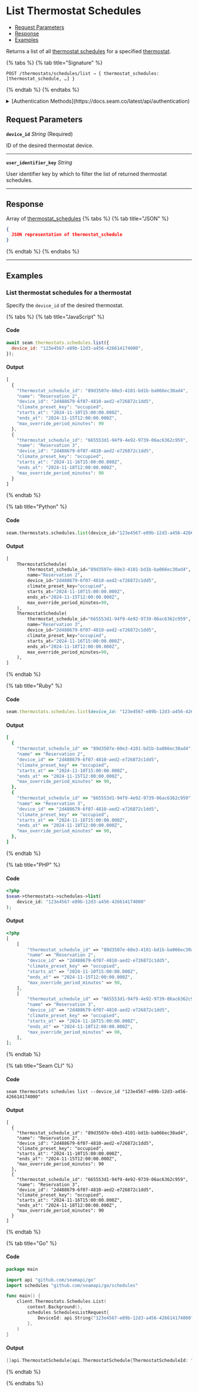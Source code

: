 # List Thermostat Schedules

- [Request Parameters](./#request-parameters)
- [Response](./#response)
- [Examples](./#examples)

Returns a list of all [thermostat schedules](../../../capability-guides/thermostats/creating-and-managing-thermostat-schedules.md) for a specified [thermostat](https://docs.seam.co/latest/capability-guides/thermostats).

{% tabs %}
{% tab title="Signature" %}
```
POST /thermostats/schedules/list ⇒ { thermostat_schedules: [thermostat_schedule, …] }
```
{% endtab %}
{% endtabs %}

<details>

<summary>[Authentication Methods](https://docs.seam.co/latest/api/authentication)</summary>

- API key
- Client session token
- Personal access token
  <br>Must also include the `seam-workspace` header in the request.
</details>

## Request Parameters

**`device_id`** *String* (Required)

ID of the desired thermostat device.

---

**`user_identifier_key`** *String*

User identifier key by which to filter the list of returned thermostat schedules.

---


## Response

Array of [thermostat\_schedules](./)
{% tabs %}
{% tab title="JSON" %}
```json
{
  JSON representation of thermostat_schedule
}
```
{% endtab %}
{% endtabs %}

---

## Examples
  
### List thermostat schedules for a thermostat

Specify the `device_id` of the desired thermostat.

{% tabs %}
{% tab title="JavaScript" %}
#### Code

```javascript
await seam.thermostats.schedules.list({
  device_id: "123e4567-e89b-12d3-a456-426614174000",
});
```

#### Output

```javascript
[
  {
    "thermostat_schedule_id": "89d3507e-60e3-4101-bd1b-ba066ec30ad4",
    "name": "Reservation 2",
    "device_id": "2d488679-6f07-4810-aed2-e726872c1dd5",
    "climate_preset_key": "occupied",
    "starts_at": "2024-11-10T15:00:00.000Z",
    "ends_at": "2024-11-15T12:00:00.000Z",
    "max_override_period_minutes": 90
  },
  {
    "thermostat_schedule_id": "665553d1-94f9-4e92-9739-06ac6362c959",
    "name": "Reservation 3",
    "device_id": "2d488679-6f07-4810-aed2-e726872c1dd5",
    "climate_preset_key": "occupied",
    "starts_at": "2024-11-16T15:00:00.000Z",
    "ends_at": "2024-11-18T12:00:00.000Z",
    "max_override_period_minutes": 90
  }
]
```
{% endtab %}

{% tab title="Python" %}
#### Code

```python
seam.thermostats.schedules.list(device_id="123e4567-e89b-12d3-a456-426614174000")
```

#### Output

```python
[
    ThermostatSchedule(
        thermostat_schedule_id="89d3507e-60e3-4101-bd1b-ba066ec30ad4",
        name="Reservation 2",
        device_id="2d488679-6f07-4810-aed2-e726872c1dd5",
        climate_preset_key="occupied",
        starts_at="2024-11-10T15:00:00.000Z",
        ends_at="2024-11-15T12:00:00.000Z",
        max_override_period_minutes=90,
    ),
    ThermostatSchedule(
        thermostat_schedule_id="665553d1-94f9-4e92-9739-06ac6362c959",
        name="Reservation 3",
        device_id="2d488679-6f07-4810-aed2-e726872c1dd5",
        climate_preset_key="occupied",
        starts_at="2024-11-16T15:00:00.000Z",
        ends_at="2024-11-18T12:00:00.000Z",
        max_override_period_minutes=90,
    ),
]
```
{% endtab %}

{% tab title="Ruby" %}
#### Code

```ruby
seam.thermostats.schedules.list(device_id: "123e4567-e89b-12d3-a456-426614174000")
```

#### Output

```ruby
[
  {
    "thermostat_schedule_id" => "89d3507e-60e3-4101-bd1b-ba066ec30ad4",
    "name" => "Reservation 2",
    "device_id" => "2d488679-6f07-4810-aed2-e726872c1dd5",
    "climate_preset_key" => "occupied",
    "starts_at" => "2024-11-10T15:00:00.000Z",
    "ends_at" => "2024-11-15T12:00:00.000Z",
    "max_override_period_minutes" => 90,
  },
  {
    "thermostat_schedule_id" => "665553d1-94f9-4e92-9739-06ac6362c959",
    "name" => "Reservation 3",
    "device_id" => "2d488679-6f07-4810-aed2-e726872c1dd5",
    "climate_preset_key" => "occupied",
    "starts_at" => "2024-11-16T15:00:00.000Z",
    "ends_at" => "2024-11-18T12:00:00.000Z",
    "max_override_period_minutes" => 90,
  },
]
```
{% endtab %}

{% tab title="PHP" %}
#### Code

```php
<?php
$seam->thermostats->schedules->list(
    device_id: "123e4567-e89b-12d3-a456-426614174000"
);
```

#### Output

```php
<?php
[
    [
        "thermostat_schedule_id" => "89d3507e-60e3-4101-bd1b-ba066ec30ad4",
        "name" => "Reservation 2",
        "device_id" => "2d488679-6f07-4810-aed2-e726872c1dd5",
        "climate_preset_key" => "occupied",
        "starts_at" => "2024-11-10T15:00:00.000Z",
        "ends_at" => "2024-11-15T12:00:00.000Z",
        "max_override_period_minutes" => 90,
    ],
    [
        "thermostat_schedule_id" => "665553d1-94f9-4e92-9739-06ac6362c959",
        "name" => "Reservation 3",
        "device_id" => "2d488679-6f07-4810-aed2-e726872c1dd5",
        "climate_preset_key" => "occupied",
        "starts_at" => "2024-11-16T15:00:00.000Z",
        "ends_at" => "2024-11-18T12:00:00.000Z",
        "max_override_period_minutes" => 90,
    ],
];
```
{% endtab %}

{% tab title="Seam CLI" %}
#### Code

```seam_cli
seam thermostats schedules list --device_id "123e4567-e89b-12d3-a456-426614174000"
```

#### Output

```seam_cli
[
  {
    "thermostat_schedule_id": "89d3507e-60e3-4101-bd1b-ba066ec30ad4",
    "name": "Reservation 2",
    "device_id": "2d488679-6f07-4810-aed2-e726872c1dd5",
    "climate_preset_key": "occupied",
    "starts_at": "2024-11-10T15:00:00.000Z",
    "ends_at": "2024-11-15T12:00:00.000Z",
    "max_override_period_minutes": 90
  },
  {
    "thermostat_schedule_id": "665553d1-94f9-4e92-9739-06ac6362c959",
    "name": "Reservation 3",
    "device_id": "2d488679-6f07-4810-aed2-e726872c1dd5",
    "climate_preset_key": "occupied",
    "starts_at": "2024-11-16T15:00:00.000Z",
    "ends_at": "2024-11-18T12:00:00.000Z",
    "max_override_period_minutes": 90
  }
]
```
{% endtab %}

{% tab title="Go" %}
#### Code

```go
package main

import api "github.com/seamapi/go"
import schedules "github.com/seamapi/go/schedules"

func main() {
	client.Thermostats.Schedules.List(
		context.Background(),
		schedules.SchedulesListRequest{
			DeviceId: api.String("123e4567-e89b-12d3-a456-426614174000"),
		},
	)
}
```

#### Output

```go
[]api.ThermostatSchedule{api.ThermostatSchedule{ThermostatScheduleId: "89d3507e-60e3-4101-bd1b-ba066ec30ad4", Name: "Reservation 2", DeviceId: "2d488679-6f07-4810-aed2-e726872c1dd5", ClimatePresetKey: "occupied", StartsAt: "2024-11-10T15:00:00.000Z", EndsAt: "2024-11-15T12:00:00.000Z", MaxOverridePeriodMinutes: 90}, api.ThermostatSchedule{ThermostatScheduleId: "665553d1-94f9-4e92-9739-06ac6362c959", Name: "Reservation 3", DeviceId: "2d488679-6f07-4810-aed2-e726872c1dd5", ClimatePresetKey: "occupied", StartsAt: "2024-11-16T15:00:00.000Z", EndsAt: "2024-11-18T12:00:00.000Z", MaxOverridePeriodMinutes: 90}}
```
{% endtab %}

{% endtabs %}


